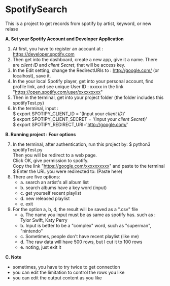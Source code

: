 # SpotifySearch
This is a project to get records from spotify by artist, keyword, or new relase

**A. Set your Spotify Account and Developer Application**

1. At first, you have to register an account at : https://developer.spotify.com
2. Then get into the dashboard, create a new app, give it a name. There are *client ID* and *client Secret*, that will be access key.
3. In the Edit setting, change the RedirectURIs to : http://google.com/ (or localhost), save it.
4. In the your local Spotify player, get into your personal account, find profile link, and see unique User ID : xxxxx in the link "https://open.spotify.com/user/xxxxxxxxx"
5. Then in the terminal, get into your project folder (the folder includes this spotifyTest.py)  
6. In the terminal, input :  
        $ export SPOTIPY_CLIENT_ID = '(Input your *client ID*)'  
        $ export SPOTIPY_CLIENT_SECRET = '(Input your *client Secret*)'  
        $ export SPOTIPY_REDIRECT_URI='http://google.com/'  

**B. Running project : Four options**

7. In the terminal, after authentication, run this project by:
        $ python3 spotifyTest.py  
   Then you will be redirect to a web page.  
   Click OK, give permission to spotify.  
   Copy the link "https://google.com/xxxxxxxxxx" and paste to the terminal  
        $ Enter the URL you were redirected to: (Paste here)  
8. There are five options:
    * a. search an artist's all album list
    * b. search albums have a key word (input)
    * c. get yourself recent playlist
    * d. new released playlist
    * e. exit 
9. For the option a, b, d, the result will be saved as a ".csv" file
    * a. The name you input must be as same as spotify has. such as : Tylor Swift, Katy Perry
    * b. Input is better to be a "complex" word, such as "superman", "nintendo"
    * c. Sometimes, people don't have recent playlist (like me)
    * d. The raw data will have 500 rows, but I cut it to 100 rows
    * e. noting, just exit it

**C. Note**

* sometimes, you have to try twice to get connection
* you can edit the limitation to control the rows you like
* you can edit the output content as you like
